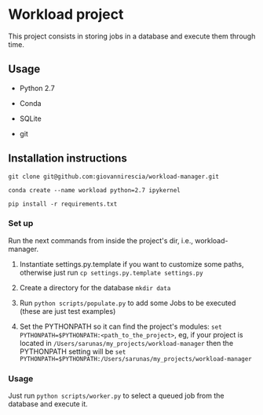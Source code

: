 # Workload project

This project consists in storing jobs in a database and execute them through time.

## Usage

* Python 2.7

* Conda

* SQLite

* git

## Installation instructions

`git clone git@github.com:giovannirescia/workload-manager.git`

`conda create --name workload python=2.7 ipykernel`

`pip install -r requirements.txt`

### Set up

Run the next commands from inside the project's dir, i.e., workload-manager.

1. Instantiate settings.py.template if you want to customize some paths, otherwise just run `cp settings.py.template settings.py`

2. Create a directory for the database `mkdir data`

3. Run `python scripts/populate.py` to add some Jobs to be executed (these are just test examples)

4. Set the PYTHONPATH so it can find the project's modules: `set PYTHONPATH=$PYTHONPATH:<path_to_the_project>`, eg, if your project is located in `/Users/sarunas/my_projects/workload-manager` then the PYTHONPATH setting will be `set PYTHONPATH=$PYTHONPATH:/Users/sarunas/my_projects/workload-manager`


### Usage

Just run `python scripts/worker.py` to select a queued job from the database and execute it.